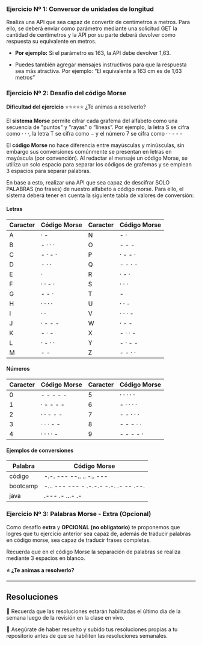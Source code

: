 ### Ejercicio Nº 1: Conversor de unidades de longitud

Realiza una API que sea capaz de convertir de centímetros a metros. Para ello, se deberá enviar como parámetro mediante una solicitud GET la cantidad de centímetros y la API por su parte deberá devolver como respuesta su equivalente en metros.

- **Por ejemplo:** Si el parámetro es 163, la API debe devolver 1,63.
    
- Puedes también agregar mensajes instructivos para que la respuesta sea más atractiva. Por ejemplo: “El equivalente a 163 cm es de 1,63 metros”


### Ejercicio Nº 2: Desafío del código Morse

**Dificultad del ejercicio** ⭐⭐⭐⭐⭐ ¿Te animas a resolverlo?

El **sistema Morse** permite cifrar cada grafema del alfabeto como una secuencia de "puntos" y "rayas" o “líneas”. Por ejemplo, la letra S se cifra como · · ·, la letra T se cifra como − y el número 7 se cifra como · · - - -

El **código Morse** no hace diferencia entre mayúsculas y minúsculas, sin embargo sus conversiones comúnmente se presentan en letras en mayúscula (por convención). Al redactar el mensaje un código Morse, se utiliza un solo espacio para separar los códigos de grafemas y se emplean 3 espacios para separar palabras.

En base a esto, realizar una API que sea capaz de descifrar SOLO PALABRAS (no frases) de nuestro alfabeto a código morse. Para ello, el sistema deberá tener en cuenta la siguiente tabla de valores de conversión:

#### Letras

| Caracter | Código Morse | Caracter | Código Morse |
| -------- | ------------ | -------- | ------------ |
| A        | · -          | N        | - ·          |
| B        | - · · ·      | O        | - - -        |
| C        | - · - ·      | P        | · - - ·      |
| D        | - · ·        | Q        | - - · -      |
| E        | ·            | R        | · - ·        |
| F        | · · - ·      | S        | · · ·        |
| G        | - - ·        | T        | -            |
| H        | · · · ·      | U        | · · -        |
| I        | · ·          | V        | · · · -      |
| J        | · - - -      | W        | · - -        |
| K        | - · -        | X        | - · · -      |
| L        | · - · ·      | Y        | - · - -      |
| M        | - -          | Z        | - - · ·      |

#### Números

| Caracter | Código Morse | Caracter | Código Morse |
| -------- | ------------ | -------- | ------------ |
| 0        | - - - - -    | 5        | · · · · ·    |
| 1        | · - - - -    | 6        | - · · · ·    |
| 2        | · · - - -    | 7        | - - · · ·    |
| 3        | · · · - -    | 8        | - - - · ·    |
| 4        | · · · · -    | 9        | - - - - ·    |

#### Ejemplos de conversiones

| Palabra  | Código Morse                          |
| -------- | ------------------------------------- |
| código   | -.-. --- --.. .. -.. ---              |
| bootcamp | -... --- --- - .-.-.- -.-. .- -- .--. |
| java     | .--- .- ...- .-                       |


### Ejercicio Nº 3: Palabras Morse - **Extra (Opcional)**

Como desafío **extra** y **OPCIONAL (no obligatorio)** te proponemos que logres que tu ejercicio anterior sea capaz de, además de traducir palabras en código morse, sea capaz de traducir frases completas.

Recuerda que en el código Morse la separación de palabras se realiza mediante 3 espacios en blanco.

**⭐ ¿Te animas a resolverlo?**

---

## Resoluciones

📌 Recuerda que las resoluciones estarán habilitadas el último día de la semana luego de la revisión en la clase en vivo.

📌 Asegúrate de haber resuelto y subido tus resoluciones propias a tu repositorio antes de que se habiliten las resoluciones semanales.

